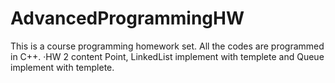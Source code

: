 # AdvancedProgrammingHW
This is a course programming homework set.
All the codes are programmed in C++.
 ·HW 2 content Point, LinkedList implement with templete and Queue implement with templete.
